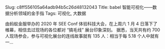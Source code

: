 Slug: c8ff556105a64adb94b5c26d48132043
Title: babel 智能可视化——数据分析领域的金手指
Tags: 可视化, 大数据

由蚂蚁金服举办的 2020 年 SEE Conf 体验科技大会，在上周六 1 月 4 日落下了帷幕，相信去过现场的各位都对 “搞毛线” 展台印象深刻。 据悉，当天共有约 700 人现场参会，参与可视化展台的连线故事就有 135 人：相当于每 5.18 个人中就有一…